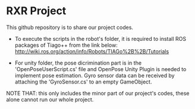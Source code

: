 # RXR Project
This github repository is to share our project codes.

- To execute the scripts in the robot's folder, it is required to install ROS packages of Tiago++ from the link below:
http://wiki.ros.org/action/info/Robots/TIAGo%2B%2B/Tutorials

- For unity folder, the pose dicrimination part is in the 'OpenPoseUserScript.cs' file and OpenPose Unity Plugin is needed to implement pose estimation. Gyro sensor data can be received by attaching the 'GyroSensor.cs' to an empty GameObject.

NOTE THAT: this only includes the minor part of our project's codes, these alone cannot run our whole project. 
